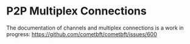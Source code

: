 # P2P Multiplex Connections

The documentation of  channels and multiplex connections
is a work in progress: https://github.com/cometbft/cometbft/issues/600
